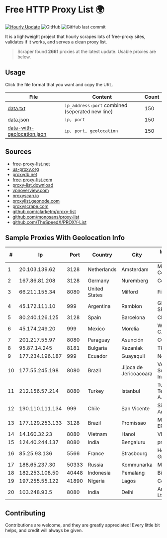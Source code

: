
# Free HTTP Proxy List 🌍

[![Hourly Update](https://github.com/mertguvencli/http-proxy-list/actions/workflows/main.yml/badge.svg?branch=main)](https://github.com/mertguvencli/http-proxy-list/actions/workflows/main.yml)
![GitHub](https://img.shields.io/github/license/mertguvencli/http-proxy-list)
![GitHub last commit](https://img.shields.io/github/last-commit/mertguvencli/http-proxy-list)

It is a lightweight project that hourly scrapes lots of free-proxy sites, validates if it works, and serves a clean proxy list.


> Scraper found **2661** proxies at the latest update. Usable proxies are below.

## Usage

Click the file format that you want and copy the URL.


|File|Content|Count|
|----|-------|-----|
|[data.txt](https://raw.githubusercontent.com/mertguvencli/http-proxy-list/main/proxy-list/data.txt)|`ip_address:port` combined (seperated new line)|150|
|[data.json](https://raw.githubusercontent.com/mertguvencli/http-proxy-list/main/proxy-list/data.json)|`ip, port`|150|
|[data-with-geolocation.json](https://raw.githubusercontent.com/mertguvencli/http-proxy-list/main/proxy-list/data-with-geolocation.json)|`ip, port, geolocation`|150|

## Sources

* [free-proxy-list.net](https://free-proxy-list.net)
* [us-proxy.org](https://www.us-proxy.org)
* [proxydb.net](http://proxydb.net)
* [free-proxy-list.com](https://free-proxy-list.com/?page=&port=&type%5B%5D=http&type%5B%5D=https&up_time=0&search=Search)
* [proxy-list.download](https://www.proxy-list.download/HTTP)
* [vpnoverview.com](https://vpnoverview.com/privacy/anonymous-browsing/free-proxy-servers)
* [proxyscan.io](https://www.proxyscan.io)
* [proxylist.geonode.com](https://proxylist.geonode.com/api/proxy-list?limit=300&page=1&sort_by=lastChecked&sort_type=desc&protocols=http,https)
* [proxyscrape.com](https://api.proxyscrape.com/v2/?request=displayproxies&protocol=http&timeout=10000&country=all&ssl=all&anonymity=all)
* [github.com/clarketm/proxy-list](https://raw.githubusercontent.com/clarketm/proxy-list/master/proxy-list-raw.txt)
* [github.com/monosans/proxy-list](https://raw.githubusercontent.com/monosans/proxy-list/main/proxies/http.txt)
* [github.com/TheSpeedX/PROXY-List](https://raw.githubusercontent.com/TheSpeedX/PROXY-List/master/http.txt)


## Sample Proxies With Geolocation Info

|#|Ip|Port|Country|City|Internet Service Provider|
|-|--|----|-------|----|-------------------------|
|1|20.103.139.62|3128|Netherlands|Amsterdam|Microsoft Corporation|
|2|167.86.81.208|3128|Germany|Nuremberg|Contabo GmbH|
|3|66.211.155.34|8080|United States|Milford|FirstLight Fiber|
|4|45.172.111.10|999|Argentina|Ramblon|GPS SANJUAN SRL.|
|5|80.240.126.125|3128|Spain|Barcelona|Cloudi Nextgen SL|
|6|45.174.249.20|999|Mexico|Morelia|Wifmax S.A de C.V.|
|7|201.217.55.97|8080|Paraguay|Asunción|CO.PA.CO|
|8|95.87.14.245|8181|Bulgaria|Kazanlak|TK-SZ|
|9|177.234.196.187|999|Ecuador|Guayaquil|Nedetel S.A.|
|10|177.55.245.198|8080|Brazil|Jijoca de Jericoacoara|VAS Freitas Servicos de Internet Ltda|
|11|212.156.57.214|8080|Turkey|Istanbul|Turk Telekomunikasyon A.S|
|12|190.110.111.134|999|Chile|San Vicente|Silica Networks Argentina S.A.|
|13|177.129.253.133|3128|Brazil|Promissao|Maxcomm Ltda EPP|
|14|14.160.32.23|8080|Vietnam|Hanoi|VNPT-VNNIC|
|15|124.40.244.137|8080|India|Bengaluru|provided to BBNL|
|16|85.25.93.136|5566|France|Strasbourg|Host Europe GmbH|
|17|188.65.237.30|50333|Russia|Kommunarka|M9com RO|
|18|182.253.108.50|40448|Indonesia|Pemalang|Biznet Networks|
|19|197.255.55.122|41890|Nigeria|Lagos|Cobranet Limited|
|20|103.248.93.5|8080|India|Delhi|Ani Network Pvt Ltd|



## Contributing

Contributions are welcome, and they are greatly appreciated! Every
little bit helps, and credit will always be given.

